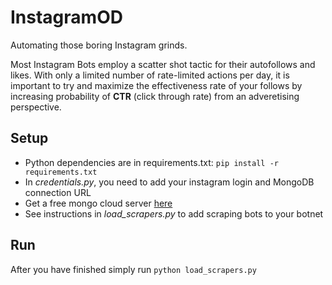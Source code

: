 # InstagramOD
Automating those boring Instagram grinds.

Most Instagram Bots employ a scatter shot tactic for their autofollows and likes. With only a limited number of rate-limited actions per day, it is important to try and maximize the effectiveness rate of your follows by increasing probability of **CTR** (click through rate) from an adveretising perspective.

## Setup
 * Python dependencies are in requirements.txt: `pip install -r requirements.txt`
 * In *credentials.py*, you need to add your instagram login and MongoDB connection URL
 * Get a free mongo cloud server [here](https://www.mongodb.com/download-center/cloud)
 * See instructions in *load_scrapers.py* to add scraping bots to your botnet

## Run
After you have finished simply run `python load_scrapers.py`

